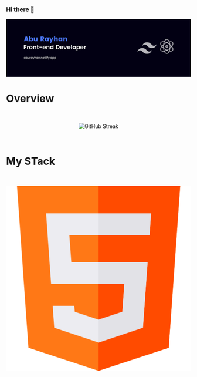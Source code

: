 ### Hi there 👋

[![Abu Rayhan](https://raw.githubusercontent.com/a-rayhan/a-rayhan/main/git-banner.png)]()

# Overview
<br />
<p align="center">
  <img width="60%" src="https://github-readme-streak-stats.herokuapp.com?user=a-rayhan&theme=dark" alt="GitHub Streak" />
</p>
<br />

# My STack

<br>
<p align="center">
<img width={60px} src="https://raw.githubusercontent.com/a-rayhan/a-rayhan/main/html.png"/>
<img src=""/>
<img src=""/>
<img src=""/>
<img src=""/>
<img src=""/>
</p>

<!--
**a-rayhan/a-rayhan** is a ✨ _special_ ✨ repository because its `README.md` (this file) appears on your GitHub profile.

Here are some ideas to get you started:

- 🔭 I’m currently working on ...
- 🌱 I’m currently learning ...
- 👯 I’m looking to collaborate on ...
- 🤔 I’m looking for help with ...
- 💬 Ask me about ...
- 📫 How to reach me: ...
- 😄 Pronouns: ...
- ⚡ Fun fact: ...
-->
